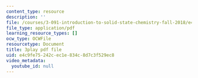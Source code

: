 ```yaml
---
content_type: resource
description: ''
file: /courses/3-091-introduction-to-solid-state-chemistry-fall-2018/e4c9fe75242cec1e834c8d7c3f529ec8_btZ-VFW4wpY.pdf
file_type: application/pdf
learning_resource_types: []
ocw_type: OCWFile
resourcetype: Document
title: 3play pdf file
uid: e4c9fe75-242c-ec1e-834c-8d7c3f529ec8
video_metadata:
  youtube_id: null
---
```

